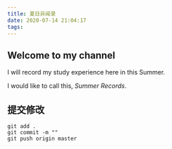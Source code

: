```yaml
---
title: 夏日异闻录
date: 2020-07-14 21:04:17
tags:
---
```


## Welcome to my channel

I will record my study experience here in this Summer.

I would like to call this, *Summer Records*.

## 提交修改

```
git add .
git commit -m ""
git push origin master

```
